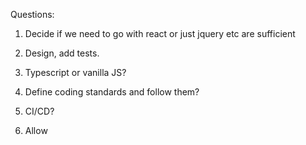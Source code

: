 
Questions:

1. Decide if we need to go with react or just jquery etc are sufficient
2. Design, add tests.
3. Typescript or vanilla JS?
4. Define coding standards and follow them?
5. CI/CD?


1. Allow
